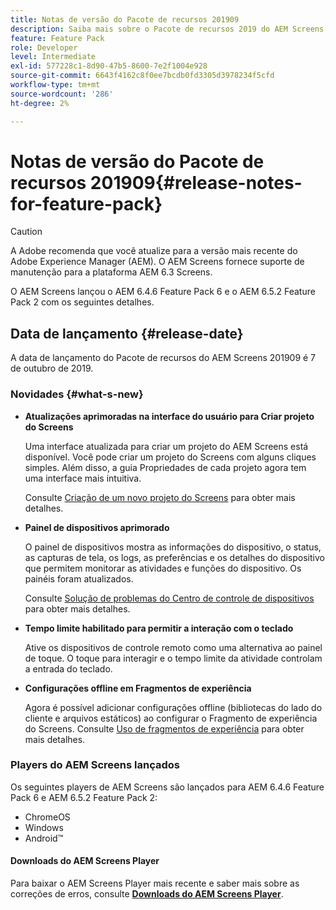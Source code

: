 ```yaml
---
title: Notas de versão do Pacote de recursos 201909
description: Saiba mais sobre o Pacote de recursos 2019 do AEM Screens, lançado em 31 de julho de 2019.
feature: Feature Pack
role: Developer
level: Intermediate
exl-id: 577228c1-8d90-47b5-8600-7e2f1004e928
source-git-commit: 6643f4162c8f0ee7bcdb0fd3305d3978234f5cfd
workflow-type: tm+mt
source-wordcount: '286'
ht-degree: 2%

---
```


# Notas de versão do Pacote de recursos 201909{#release-notes-for-feature-pack}

>[!CAUTION]
>
>A Adobe recomenda que você atualize para a versão mais recente do Adobe Experience Manager (AEM). O AEM Screens fornece suporte de manutenção para a plataforma AEM 6.3 Screens.

O AEM Screens lançou o AEM 6.4.6 Feature Pack 6 e o AEM 6.5.2 Feature Pack 2 com os seguintes detalhes.

## Data de lançamento {#release-date}

A data de lançamento do Pacote de recursos do AEM Screens 201909 é 7 de outubro de 2019.

### Novidades {#what-s-new}

* **Atualizações aprimoradas na interface do usuário para Criar projeto do Screens**

  Uma interface atualizada para criar um projeto do AEM Screens está disponível. Você pode criar um projeto do Screens com alguns cliques simples. Além disso, a guia Propriedades de cada projeto agora tem uma interface mais intuitiva.

  Consulte [Criação de um novo projeto do Screens](creating-a-screens-project.md) para obter mais detalhes.

* **Painel de dispositivos aprimorado**

  O painel de dispositivos mostra as informações do dispositivo, o status, as capturas de tela, os logs, as preferências e os detalhes do dispositivo que permitem monitorar as atividades e funções do dispositivo. Os painéis foram atualizados.

  Consulte [Solução de problemas do Centro de controle de dispositivos](monitoring-screens.md) para obter mais detalhes.

* **Tempo limite habilitado para permitir a interação com o teclado**

  Ative os dispositivos de controle remoto como uma alternativa ao painel de toque. O toque para interagir e o tempo limite da atividade controlam a entrada do teclado.

* **Configurações offline em Fragmentos de experiência**

  Agora é possível adicionar configurações offline (bibliotecas do lado do cliente e arquivos estáticos) ao configurar o Fragmento de experiência do Screens.
Consulte [Uso de fragmentos de experiência](experience-fragments-in-screens.md) para obter mais detalhes.

### Players do AEM Screens lançados

Os seguintes players de AEM Screens são lançados para AEM 6.4.6 Feature Pack 6 e AEM 6.5.2 Feature Pack 2:

* ChromeOS
* Windows
* Android™

#### Downloads do AEM Screens Player

Para baixar o AEM Screens Player mais recente e saber mais sobre as correções de erros, consulte [**Downloads do AEM Screens Player**](https://download.macromedia.com/screens/).
